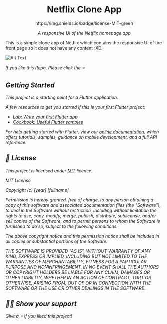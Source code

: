 <h1 align="center">Netflix Clone App</h1>
<p align="center">https://img.shields.io/badge/license-MIT-green</p>
<p align="center"><i>A responsive UI of the Netflix homepage app</i></p>
This is a simple clone app of Netflix which contains the responsive UI of the front page so it does not have any content :XD.

<br>

![Alt Text](https://github.com/Mohitmadhav/Netflix-Clone-gif/blob/main/Netflix%20Demo.gif)
<p align="center"><i>

If you like this Repo, Please click the :star:

## Getting Started

This project is a starting point for a Flutter application.

A few resources to get you started if this is your first Flutter project:

- [Lab: Write your first Flutter app](https://flutter.dev/docs/get-started/codelab)
- [Cookbook: Useful Flutter samples](https://flutter.dev/docs/cookbook)

For help getting started with Flutter, view our
[online documentation](https://flutter.dev/docs), which offers tutorials,
samples, guidance on mobile development, and a full API reference.

## :pencil: License

This project is licensed under [MIT](https://opensource.org/licenses/MIT) license.

MIT License

Copyright (c) [year] [fullname]

Permission is hereby granted, free of charge, to any person obtaining a copy
of this software and associated documentation files (the "Software"), to deal
in the Software without restriction, including without limitation the rights
to use, copy, modify, merge, publish, distribute, sublicense, and/or sell
copies of the Software, and to permit persons to whom the Software is
furnished to do so, subject to the following conditions:

The above copyright notice and this permission notice shall be included in all
copies or substantial portions of the Software.

THE SOFTWARE IS PROVIDED "AS IS", WITHOUT WARRANTY OF ANY KIND, EXPRESS OR
IMPLIED, INCLUDING BUT NOT LIMITED TO THE WARRANTIES OF MERCHANTABILITY,
FITNESS FOR A PARTICULAR PURPOSE AND NONINFRINGEMENT. IN NO EVENT SHALL THE
AUTHORS OR COPYRIGHT HOLDERS BE LIABLE FOR ANY CLAIM, DAMAGES OR OTHER
LIABILITY, WHETHER IN AN ACTION OF CONTRACT, TORT OR OTHERWISE, ARISING FROM,
OUT OF OR IN CONNECTION WITH THE SOFTWARE OR THE USE OR OTHER DEALINGS IN THE
SOFTWARE.

## :man_astronaut: Show your support

Give a ⭐️ if you liked this project!
